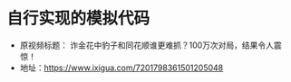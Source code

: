 # 自行实现的模拟代码
- 原视频标题： 诈金花中豹子和同花顺谁更难抓？100万次对局，结果令人震惊！
- 地址：https://www.ixigua.com/7201798361501205048
